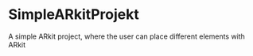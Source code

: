 # SimpleARkitProjekt
A simple ARkit project, where the user can place different elements with ARkit
